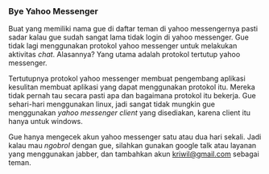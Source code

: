 ### Bye Yahoo Messenger

Buat yang memiliki nama gue di daftar teman di yahoo messengernya pasti sadar kalau gue sudah sangat lama tidak login di yahoo messenger. Gue tidak lagi menggunakan protokol yahoo messenger untuk melakukan aktivitas _chat_. Alasannya? Yang utama adalah protokol tertutup yahoo messenger.

Tertutupnya protokol yahoo messenger membuat pengembang aplikasi kesulitan membuat aplikasi yang dapat menggunakan protokol itu. Mereka tidak pernah tau secara pasti apa dan bagaimana protokol itu bekerja. Gue sehari-hari menggunakan linux, jadi sangat tidak mungkin gue menggunakan _yahoo messenger client_ yang disediakan, karena client itu hanya untuk windows.

Gue hanya mengecek akun yahoo messenger satu atau dua hari sekali. Jadi kalau mau _ngobrol_ dengan gue, silahkan gunakan google talk atau layanan yang menggunakan jabber, dan tambahkan akun kriwil@gmail.com sebagai teman.

<!-- {"time": "2009-06-17 21:26:36", "title": "Bye Yahoo Messenger"} -->
